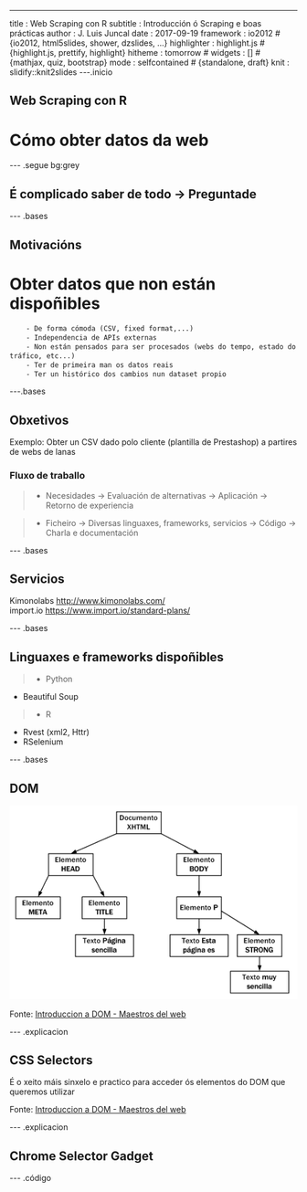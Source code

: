 ---
title       : Web Scraping con R
subtitle    : Introducción ó Scraping e boas prácticas
author      : J. Luis Juncal
date        : 2017-09-19
framework   : io2012        # {io2012, html5slides, shower, dzslides, ...}
highlighter : highlight.js  # {highlight.js, prettify, highlight}
hitheme     : tomorrow      # 
widgets     : []            # {mathjax, quiz, bootstrap}
mode        : selfcontained # {standalone, draft}
knit        : slidify::knit2slides
---.inicio

## Web Scraping con R
  
    
    
# Cómo obter datos da web





--- .segue bg:grey



## É complicado saber de todo -> Preguntade

--- .bases

## Motivacións

# Obter datos que non están dispoñibles  



        - De forma cómoda (CSV, fixed format,...)
        - Independencia de APIs externas
        - Non están pensados para ser procesados (webs do tempo, estado do tráfico, etc...)
        - Ter de primeira man os datos reais
        - Ter un histórico dos cambios nun dataset propio

---.bases

## Obxetivos  
  
  Exemplo: Obter un CSV dado polo cliente (plantilla de Prestashop) a partires de webs de lanas


### Fluxo de traballo

>- Necesidades -> Evaluación de alternativas -> Aplicación -> Retorno de experiencia

>- Ficheiro    -> Diversas linguaxes, frameworks, servicios -> Código -> Charla e documentación

--- .bases
## Servicios
  
  
Kimonolabs <http://www.kimonolabs.com/>  
import.io <https://www.import.io/standard-plans/>


--- .bases

## Linguaxes e frameworks dispoñibles  

 >-  Python 
 + Beautiful Soup
 >-  R  
 + Rvest (xml2, Httr)
 + RSelenium
  
            

         
        

--- .bases

## DOM



 ![DOM](./assets/img/DOM.gif)



<div class='source'>
  Fonte: <a href='http://librosweb.es/libro/ajax/capitulo_4.html'>Introduccion a DOM - Maestros del web</a>
</div>

--- .explicacion
## CSS Selectors 

É o xeito máis sinxelo e practico para acceder ós elementos do DOM que queremos utilizar

<div class='source'>
  Fonte: <a href='http://librosweb.es/libro/ajax/capitulo_4.html'>Introduccion a DOM - Maestros del web</a>
</div>


--- .explicacion
## Chrome Selector Gadget

--- .código

